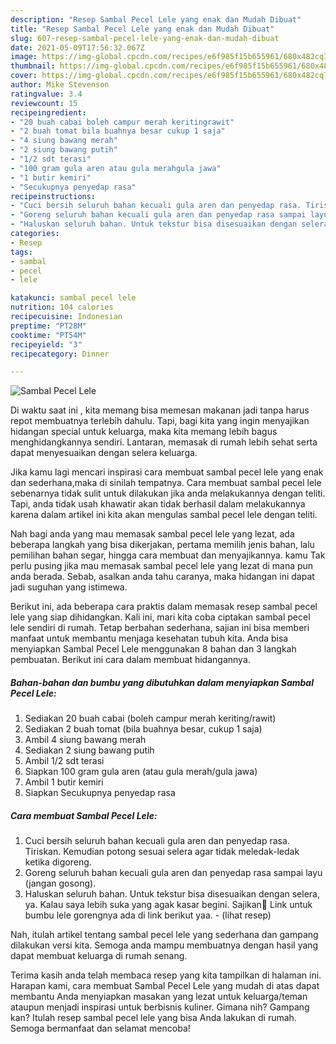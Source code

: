 ```yaml
---
description: "Resep Sambal Pecel Lele yang enak dan Mudah Dibuat"
title: "Resep Sambal Pecel Lele yang enak dan Mudah Dibuat"
slug: 607-resep-sambal-pecel-lele-yang-enak-dan-mudah-dibuat
date: 2021-05-09T17:56:32.067Z
image: https://img-global.cpcdn.com/recipes/e6f985f15b655961/680x482cq70/sambal-pecel-lele-foto-resep-utama.jpg
thumbnail: https://img-global.cpcdn.com/recipes/e6f985f15b655961/680x482cq70/sambal-pecel-lele-foto-resep-utama.jpg
cover: https://img-global.cpcdn.com/recipes/e6f985f15b655961/680x482cq70/sambal-pecel-lele-foto-resep-utama.jpg
author: Mike Stevenson
ratingvalue: 3.4
reviewcount: 15
recipeingredient:
- "20 buah cabai boleh campur merah keritingrawit"
- "2 buah tomat bila buahnya besar cukup 1 saja"
- "4 siung bawang merah"
- "2 siung bawang putih"
- "1/2 sdt terasi"
- "100 gram gula aren atau gula merahgula jawa"
- "1 butir kemiri"
- "Secukupnya penyedap rasa"
recipeinstructions:
- "Cuci bersih seluruh bahan kecuali gula aren dan penyedap rasa. Tiriskan. Kemudian potong sesuai selera agar tidak meledak-ledak ketika digoreng."
- "Goreng seluruh bahan kecuali gula aren dan penyedap rasa sampai layu (jangan gosong)."
- "Haluskan seluruh bahan. Untuk tekstur bisa disesuaikan dengan selera, ya. Kalau saya lebih suka yang agak kasar begini. Sajikan🤗 Link untuk bumbu lele gorengnya ada di link berikut yaa.           (lihat resep)"
categories:
- Resep
tags:
- sambal
- pecel
- lele

katakunci: sambal pecel lele 
nutrition: 104 calories
recipecuisine: Indonesian
preptime: "PT28M"
cooktime: "PT54M"
recipeyield: "3"
recipecategory: Dinner

---
```



![Sambal Pecel Lele](https://img-global.cpcdn.com/recipes/e6f985f15b655961/680x482cq70/sambal-pecel-lele-foto-resep-utama.jpg)

Di waktu  saat ini , kita memang bisa memesan makanan jadi tanpa harus repot membuatnya terlebih dahulu. Tapi, bagi kita yang ingin menyajikan hidangan special untuk keluarga, maka kita memang lebih bagus menghidangkannya sendiri. Lantaran, memasak di rumah lebih sehat serta dapat menyesuaikan dengan selera keluarga.

Jika kamu lagi mencari inspirasi cara membuat sambal pecel lele yang enak dan sederhana,maka di sinilah tempatnya. Cara membuat sambal pecel lele  sebenarnya tidak sulit untuk dilakukan jika anda melakukannya dengan teliti. Tapi, anda tidak usah khawatir akan tidak berhasil dalam melakukannya 
karena dalam artikel ini kita akan mengulas sambal pecel lele dengan teliti.  



Nah bagi anda yang mau memasak sambal pecel lele yang lezat, ada beberapa langkah yang bisa dikerjakan, pertama memilih jenis bahan, lalu pemilihan bahan segar, hingga cara membuat dan menyajikannya. kamu Tak perlu pusing jika mau memasak sambal pecel lele yang lezat di mana pun anda berada. Sebab, asalkan anda  tahu caranya, maka hidangan ini dapat jadi suguhan yang istimewa.

Berikut ini, ada beberapa cara praktis  dalam memasak resep sambal pecel lele yang siap dihidangkan. Kali ini, mari kita coba ciptakan sambal pecel lele sendiri di rumah. Tetap berbahan sederhana, sajian ini bisa memberi manfaat untuk membantu menjaga kesehatan tubuh kita. Anda bisa menyiapkan Sambal Pecel Lele menggunakan 8 bahan dan 3 langkah pembuatan. Berikut ini cara dalam membuat hidangannya.

<!--inarticleads1-->

##### Bahan-bahan dan bumbu yang dibutuhkan dalam menyiapkan Sambal Pecel Lele:

1. Sediakan 20 buah cabai (boleh campur merah keriting/rawit)
1. Sediakan 2 buah tomat (bila buahnya besar, cukup 1 saja)
1. Ambil 4 siung bawang merah
1. Sediakan 2 siung bawang putih
1. Ambil 1/2 sdt terasi
1. Siapkan 100 gram gula aren (atau gula merah/gula jawa)
1. Ambil 1 butir kemiri
1. Siapkan Secukupnya penyedap rasa




<!--inarticleads2-->

##### Cara membuat Sambal Pecel Lele:

1. Cuci bersih seluruh bahan kecuali gula aren dan penyedap rasa. Tiriskan. Kemudian potong sesuai selera agar tidak meledak-ledak ketika digoreng.
1. Goreng seluruh bahan kecuali gula aren dan penyedap rasa sampai layu (jangan gosong).
1. Haluskan seluruh bahan. Untuk tekstur bisa disesuaikan dengan selera, ya. Kalau saya lebih suka yang agak kasar begini. Sajikan🤗 Link untuk bumbu lele gorengnya ada di link berikut yaa. -           (lihat resep)




Nah, itulah artikel tentang  sambal pecel lele  yang sederhana dan gampang dilakukan versi kita. Semoga anda mampu membuatnya dengan hasil yang dapat membuat keluarga di rumah senang. 

Terima kasih anda telah membaca resep yang kita tampilkan di halaman ini. Harapan kami, cara membuat  Sambal Pecel Lele yang mudah di atas dapat membantu Anda menyiapkan masakan yang lezat untuk keluarga/teman ataupun menjadi inspirasi untuk berbisnis kuliner. Gimana nih? Gampang kan? Itulah resep sambal pecel lele yang bisa Anda lakukan di rumah. Semoga bermanfaat dan selamat mencoba!

